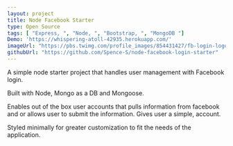 ```yaml
---
layout: project
title: Node Facebook Starter
type: Open Source
tags: [ "Express, ", "Node, ", "Bootstrap, ", "MongoDB "]
Demo: 'https://whispering-atoll-42935.herokuapp.com/'
imageUrl: "https://pbs.twimg.com/profile_images/854431427/fb-login-logo_400x400.png"
githubUrl: "https://github.com/Spence-S/node-facebook-login-starter"
---
```

A simple node starter project that handles user management with Facebook login.

Built with Node, Mongo as a DB and Mongoose.

Enables out of the box user accounts that pulls information from facebook and
or allows user to submit the information. Gives user a simple, account.

Styled minimally for greater customization to fit the needs of the application.
